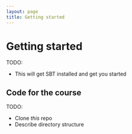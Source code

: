 ```yaml
---
layout: page
title: Getting started
---
```


# Getting started

TODO:

 - This will get SBT installed and get you started

## Code for the course

TODO:

 - Clone *this* repo
 - Describe directory structure
